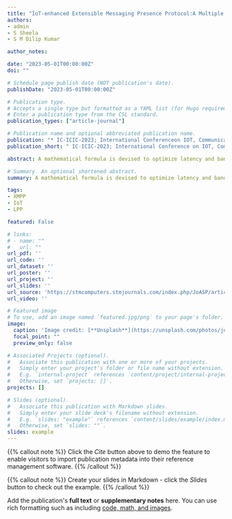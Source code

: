 ```yaml
---
title: "IoT-enhanced Extensible Messaging Presence Protocol:A Multiple Multicast Architecture for Diverse Applications"
authors:
- admin
- S Sheela
- S M Dilip Kumar

author_notes:

date: "2023-05-01T00:00:00Z"
doi: ""

# Schedule page publish date (NOT publication's date).
publishDate: "2023-05-01T00:00:00Z"

# Publication type.
# Accepts a single type but formatted as a YAML list (for Hugo requirements).
# Enter a publication type from the CSL standard.
publication_types: ["article-journal"]

# Publication name and optional abbreviated publication name.
publication: "* IC-ICIC-2023; International Conferenceon IOT, Communication, Intelligence and Computing*"
publication_short: " IC-ICIC-2023; International Conference on IOT, Communication, Intelligence and Computing"

abstract: A mathematical formula is devised to optimize latency and bandwidth, subject to constraints during message passing down the logical tree. Pseudo code and algorithms on message transmission by a publisher and various other cases, such as subscriber management and changing the cluster head, are discussed. A diverse set of example cases are presented that can use multiple multicast for XMPP-based applications. The basic version of this work was presented in INCET 2022 Conference.

# Summary. An optional shortened abstract.
summary: A mathematical formula is devised to optimize latency and bandwidth, subject to constraints during message passing down the logical tree. Pseudo code and algorithms on message transmission by a publisher and various other cases, such as subscriber management and changing the cluster head, are discussed. A diverse set of example cases are presented that can use multiple multicast for XMPP-based applications. The basic version of this work was presented in INCET 2022 Conference.

tags:
- XMPP
- IoT
- LPP

featured: False

# links:
# - name: ""
#   url: ""
url_pdf: ''
url_code: ''
url_dataset: ''
url_poster: ''
url_project: ''
url_slides: ''
url_source: 'https://stmcomputers.stmjournals.com/index.php/JoASP/article/view/611'
url_video: ''

# Featured image
# To use, add an image named `featured.jpg/png` to your page's folder. 
image:
  caption: 'Image credit: [**Unsplash**](https://unsplash.com/photos/jdD8gXaTZsc)'
  focal_point: ""
  preview_only: false

# Associated Projects (optional).
#   Associate this publication with one or more of your projects.
#   Simply enter your project's folder or file name without extension.
#   E.g. `internal-project` references `content/project/internal-project/index.md`.
#   Otherwise, set `projects: []`.
projects: []

# Slides (optional).
#   Associate this publication with Markdown slides.
#   Simply enter your slide deck's filename without extension.
#   E.g. `slides: "example"` references `content/slides/example/index.md`.
#   Otherwise, set `slides: ""`.
slides: example
---
```


{{% callout note %}}
Click the *Cite* button above to demo the feature to enable visitors to import publication metadata into their reference management software.
{{% /callout %}}

{{% callout note %}}
Create your slides in Markdown - click the *Slides* button to check out the example.
{{% /callout %}}

Add the publication's **full text** or **supplementary notes** here. You can use rich formatting such as including [code, math, and images](https://docs.hugoblox.com/content/writing-markdown-latex/).
